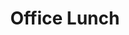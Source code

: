 ---
title: Office Lunch
description: Big plans for lunch? 
category: NSFW
price: 80
images: 
    - /assets/img/available/eater.jpg
---